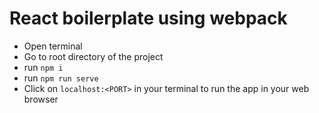 # React boilerplate using webpack

* Open terminal
* Go to root directory of the project
* run `npm i`
* run `npm run serve`
* Click on `localhost:<PORT>` in your terminal to run the app in your web browser

